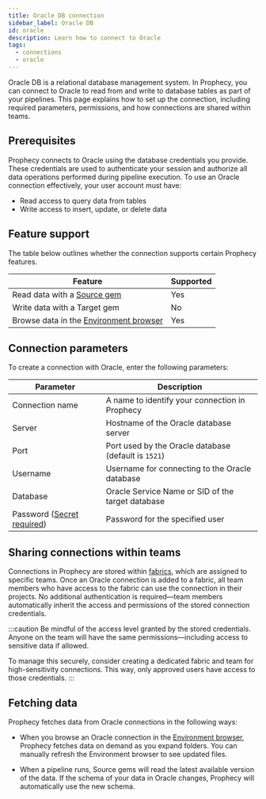```yaml
---
title: Oracle DB connection
sidebar_label: Oracle DB
id: oracle
description: Learn how to connect to Oracle
tags:
  - connections
  - oracle
---
```


Oracle DB is a relational database management system. In Prophecy, you can connect to Oracle to read from and write to database tables as part of your pipelines. This page explains how to set up the connection, including required parameters, permissions, and how connections are shared within teams.

## Prerequisites

Prophecy connects to Oracle using the database credentials you provide. These credentials are used to authenticate your session and authorize all data operations performed during pipeline execution. To use an Oracle connection effectively, your user account must have:

- Read access to query data from tables
- Write access to insert, update, or delete data

## Feature support

The table below outlines whether the connection supports certain Prophecy features.

| Feature                                                                    | Supported |
| -------------------------------------------------------------------------- | --------- |
| Read data with a [Source gem](/analysts/oracle)                            | Yes       |
| Write data with a Target gem                                               | No        |
| Browse data in the [Environment browser](/analysts/project-editor#sidebar) | Yes       |

## Connection parameters

To create a connection with Oracle, enter the following parameters:

| Parameter                                                           | Description                                          |
| ------------------------------------------------------------------- | ---------------------------------------------------- |
| Connection name                                                     | A name to identify your connection in Prophecy       |
| Server                                                              | Hostname of the Oracle database server               |
| Port                                                                | Port used by the Oracle database (default is `1521`) |
| Username                                                            | Username for connecting to the Oracle database       |
| Database                                                            | Oracle Service Name or SID of the target database    |
| Password ([Secret required](docs/core/prophecy-fabrics/secrets.md)) | Password for the specified user                      |

## Sharing connections within teams

Connections in Prophecy are stored within [fabrics](docs/core/prophecy-fabrics/prophecy-fabrics.md), which are assigned to specific teams. Once an Oracle connection is added to a fabric, all team members who have access to the fabric can use the connection in their projects. No additional authentication is required—team members automatically inherit the access and permissions of the stored connection credentials.

:::caution
Be mindful of the access level granted by the stored credentials. Anyone on the team will have the same permissions—including access to sensitive data if allowed.

To manage this securely, consider creating a dedicated fabric and team for high-sensitivity connections. This way, only approved users have access to those credentials.
:::

## Fetching data

Prophecy fetches data from Oracle connections in the following ways:

- When you browse an Oracle connection in the [Environment browser](/analysts/pipelines), Prophecy fetches data on demand as you expand folders. You can manually refresh the Environment browser to see updated files.

- When a pipeline runs, Source gems will read the latest available version of the data. If the schema of your data in Oracle changes, Prophecy will automatically use the new schema.
